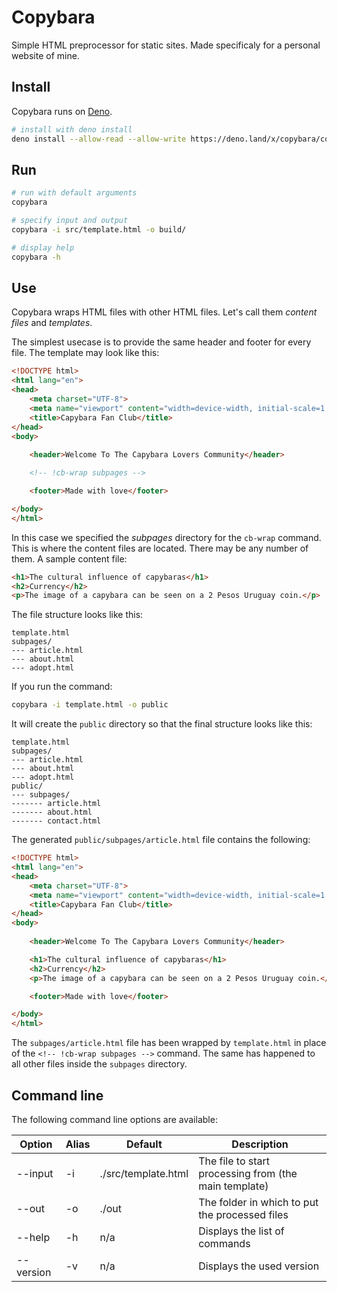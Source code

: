 # Copybara

Simple HTML preprocessor for static sites. Made specificaly for a personal website of mine.

## Install

Copybara runs on [Deno](https://deno.land/).

```bash
# install with deno install
deno install --allow-read --allow-write https://deno.land/x/copybara/copybara.ts
```

## Run

```bash
# run with default arguments
copybara

# specify input and output
copybara -i src/template.html -o build/

# display help
copybara -h
```

## Use

Copybara wraps HTML files with other HTML files. Let's call them _content files_ and _templates_.

The simplest usecase is to provide the same header and footer for every file. The template may look like this:

```html
<!DOCTYPE html>
<html lang="en">
<head>
    <meta charset="UTF-8">
    <meta name="viewport" content="width=device-width, initial-scale=1.0">
    <title>Capybara Fan Club</title>
</head>
<body>
    
    <header>Welcome To The Capybara Lovers Community</header>

    <!-- !cb-wrap subpages -->

    <footer>Made with love</footer>

</body>
</html>
```

In this case we specified the _subpages_ directory for the `cb-wrap` command. This is where the content files are located. 
There may be any number of them. A sample content file:

```html
<h1>The cultural influence of capybaras</h1>
<h2>Currency</h2>
<p>The image of a capybara can be seen on a 2 Pesos Uruguay coin.</p>
```

The file structure looks like this:

```
template.html
subpages/
--- article.html
--- about.html
--- adopt.html
```

If you run the command:

```bash
copybara -i template.html -o public
```

It will create the `public` directory so that the final structure looks like this:

```
template.html
subpages/
--- article.html
--- about.html
--- adopt.html
public/
--- subpages/
------- article.html
------- about.html
------- contact.html
```

The generated `public/subpages/article.html` file contains the following:

```html
<!DOCTYPE html>
<html lang="en">
<head>
    <meta charset="UTF-8">
    <meta name="viewport" content="width=device-width, initial-scale=1.0">
    <title>Capybara Fan Club</title>
</head>
<body>
    
    <header>Welcome To The Capybara Lovers Community</header>

    <h1>The cultural influence of capybaras</h1>
    <h2>Currency</h2>
    <p>The image of a capybara can be seen on a 2 Pesos Uruguay coin.</p>

    <footer>Made with love</footer>

</body>
</html>
```

The `subpages/article.html` file has been wrapped by `template.html` in place of the `<!-- !cb-wrap subpages -->` command. 
The same has happened to all other files inside the `subpages` directory.

## Command line

The following command line options are available:

Option | Alias | Default | Description
--- | --- | --- | ---
--input | -i | ./src/template.html | The file to start processing from (the main template)
--out | -o | ./out | The folder in which to put the processed files
--help | -h | n/a | Displays the list of commands
--version | -v | n/a | Displays the used version
